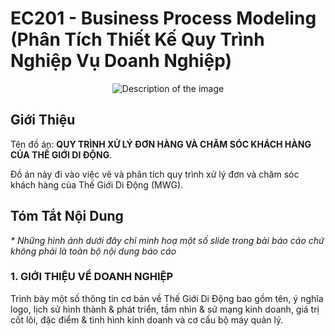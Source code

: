 # EC201 - Business Process Modeling (Phân Tích Thiết Kế Quy Trình Nghiệp Vụ Doanh Nghiệp)

<div align="center">
  <img src="https://i.gyazo.com/721a345f31911695611125bf052c636d.png" alt="Description of the image">
</div>

## Giới Thiệu
Tên đồ án: **QUY TRÌNH XỬ LÝ ĐƠN HÀNG VÀ CHĂM SÓC KHÁCH HÀNG CỦA THẾ GIỚI DI ĐỘNG**.

Đồ án này đi vào việc vẽ và phân tích quy trình xử lý đơn và chăm sóc khách hàng của Thế Giới Di Động (MWG).

## Tóm Tắt Nội Dung
_* Những hình ảnh dưới đây chỉ minh hoạ một số slide trong bài báo cáo chứ không phải là toàn bộ nội dung báo cáo_

### 1. GIỚI THIỆU VỀ DOANH NGHIỆP
Trình bày một số thông tin cơ bản về Thế Giới Di Động bao gồm tên, ý nghĩa logo, lịch sử hình thành & phát triển, tầm nhìn & sứ mạng kinh doanh, giá trị cốt lõi, đặc điểm & tình hình kinh doanh và cơ cấu bộ máy quản lý.

